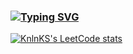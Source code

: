 ### [![Typing SVG](https://readme-typing-svg.herokuapp.com?color=%2336BCF7&lines=hi,+i'm+a+C/C"++"+developer)](https://git.io/typing-svg)

<!--
**droysky/droysky** is a ✨ _special_ ✨ repository because its `README.md` (this file) appears on your GitHub profile.

Here are some ideas to get you started:

- 🔭 I’m currently working on ...
- 🌱 I’m currently learning ...
- 👯 I’m looking to collaborate on ...
- 🤔 I’m looking for help with ...
- 💬 Ask me about ...
- 📫 How to reach me: ...
- 😄 Pronouns: ...
- ⚡ Fun fact: ...
-->
[![KnlnKS's LeetCode stats](https://leetcode-stats-six.vercel.app/api?username=droysky&theme=dark)](https://github.com/KnlnKS/leetcode-stats)
